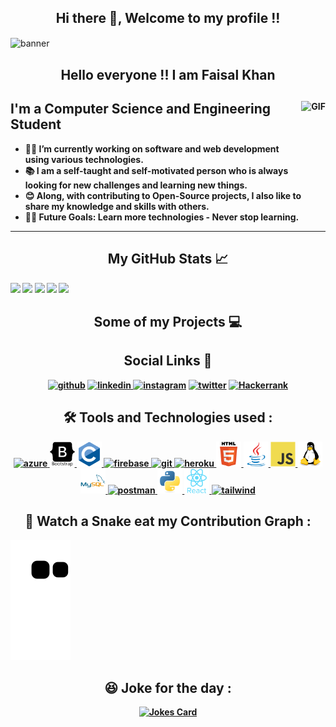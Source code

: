 <h2 align="center">Hi there 👋, Welcome to my profile !!</h2>

<img align='center' alt="banner" height="320" src="https://user-images.githubusercontent.com/87291732/208253224-0be10960-8208-4350-a70e-f9112a6e0e97.png"/>

<h2 align="center">Hello everyone !! I am <b>Faisal Khan</h2>
<img align="right" alt="GIF" height="160px" src="https://media.giphy.com/media/du3J3cXyzhj75IOgvA/giphy.gif" />

## I'm a Computer Science and Engineering Student  

- 👨‍💻 I’m currently working on software and web development using various technologies.
- 📚 I am a self-taught and self-motivated person who is always looking for new challenges and learning new things.
- 😊 Along, with contributing to Open-Source projects, I also like to share my knowledge and skills with others.
- 💪🏼 Future Goals: Learn more technologies - Never stop learning.

--- 

<h2 align="center">My GitHub Stats 📈 </h2>

<p align=center>
 
![](https://github-profile-summary-cards.vercel.app/api/cards/profile-details?username=FaisalKhan171101&theme=github)
![](https://github-profile-summary-cards.vercel.app/api/cards/repos-per-language?username=FaisalKhan171101&theme=github)
![](https://github-profile-summary-cards.vercel.app/api/cards/most-commit-language?username=FaisalKhan171101&theme=github)
![](https://github-profile-summary-cards.vercel.app/api/cards/stats?username=FaisalKhan171101&theme=github)
![](https://github-profile-summary-cards.vercel.app/api/cards/productive-time?username=FaisalKhan171101&theme=github)

</p>

<h2 align="center">Some of my Projects 💻 </h2>
<p align="center">
   
</p>

<h2 align="center">Social Links 🔗 </h2>
<p align="center">
<a href="https://github.com/Faisalkhan171101" target="_blank"><img src='https://cdn-icons-png.flaticon.com/512/25/25231.png' alt='github' height='40'></a>  
 <a href="https://www.linkedin.com/in/faisal-khan-39aaa1208/" target="_blank"><img src='https://upload.wikimedia.org/wikipedia/commons/thumb/8/81/LinkedIn_icon.svg/2048px-LinkedIn_icon.svg.png' alt='linkedin' height='35'> </a> 
 <a href="https://www.instagram.com/faisal.amir.khan/" target="_blank"><img src='https://upload.wikimedia.org/wikipedia/commons/thumb/e/e7/Instagram_logo_2016.svg/768px-Instagram_logo_2016.svg.png' alt='instagram' height='35'></a> 
  <a href="https://www.twitter.com/Faisalkn171101/" target="_blank"><img src='https://cdn.cdnlogo.com/logos/t/96/twitter-icon.svg' alt='twitter' height='35'></a> 
 <a href="https://www.hackerrank.com/Faisal_Khan_/" target="_blank"><img src='https://upload.wikimedia.org/wikipedia/commons/6/65/HackerRank_logo.png' alt='Hackerrank' height='40'></a> 
</p>


<h2 align="center"> 🛠 Tools and Technologies used :</h2>

<p align="center">
 <a href="https://azure.microsoft.com/en-in/" target="_blank" rel="noreferrer"> 
  <img src="https://www.vectorlogo.zone/logos/microsoft_azure/microsoft_azure-icon.svg" alt="azure" width="40" height="40"/>
 </a> 
 <a href="https://getbootstrap.com" target="_blank" rel="noreferrer"> 
  <img src="https://raw.githubusercontent.com/devicons/devicon/master/icons/bootstrap/bootstrap-plain-wordmark.svg" alt="bootstrap" width="40" height="40"/> 
 </a>
 <a href="https://www.cprogramming.com/" target="_blank" rel="noreferrer"> 
  <img src="https://raw.githubusercontent.com/devicons/devicon/master/icons/c/c-original.svg" alt="c" width="40" height="40"/> 
 </a> 
 <a href="https://firebase.google.com/" target="_blank" rel="noreferrer">
  <img src="https://www.vectorlogo.zone/logos/firebase/firebase-icon.svg" alt="firebase" width="40" height="40"/> 
 </a> 
 <a href="https://git-scm.com/" target="_blank" rel="noreferrer">
 <img src="https://www.vectorlogo.zone/logos/git-scm/git-scm-icon.svg" alt="git" width="40" height="40"/> 
 </a> 
 <a href="https://heroku.com" target="_blank" rel="noreferrer">
  <img src="https://www.vectorlogo.zone/logos/heroku/heroku-icon.svg" alt="heroku" width="40" height="40"/> 
 </a> 
 <a href="https://www.w3.org/html/" target="_blank" rel="noreferrer">
  <img src="https://raw.githubusercontent.com/devicons/devicon/master/icons/html5/html5-original-wordmark.svg" alt="html5" width="40" height="40"/> 
 </a> 
 <a href="https://www.java.com" target="_blank" rel="noreferrer"> 
  <img src="https://raw.githubusercontent.com/devicons/devicon/master/icons/java/java-original.svg" alt="java" width="40" height="40"/> 
 </a> 
 <a href="https://developer.mozilla.org/en-US/docs/Web/JavaScript" target="_blank" rel="noreferrer"> 
  <img src="https://raw.githubusercontent.com/devicons/devicon/master/icons/javascript/javascript-original.svg" alt="javascript" width="40" height="40"/>
 </a>
 <a href="https://www.linux.org/" target="_blank" rel="noreferrer">
  <img src="https://raw.githubusercontent.com/devicons/devicon/master/icons/linux/linux-original.svg" alt="linux" width="40" height="40"/> 
 </a> 
 <a href="https://www.mysql.com/" target="_blank" rel="noreferrer"> 
  <img src="https://raw.githubusercontent.com/devicons/devicon/master/icons/mysql/mysql-original-wordmark.svg" alt="mysql" width="40" height="40"/> 
 </a> 
 <a href="https://postman.com" target="_blank" rel="noreferrer"> <img src="https://www.vectorlogo.zone/logos/getpostman/getpostman-icon.svg" alt="postman" width="40" height="40"/>
 </a> 
 <a href="https://www.python.org" target="_blank" rel="noreferrer"> 
  <img src="https://raw.githubusercontent.com/devicons/devicon/master/icons/python/python-original.svg" alt="python" width="40" height="40"/> 
 </a>
 <a href="https://reactjs.org/" target="_blank" rel="noreferrer"> 
  <img src="https://raw.githubusercontent.com/devicons/devicon/master/icons/react/react-original-wordmark.svg" alt="react" width="40" height="40"/>
 </a> 
 <a href="https://tailwindcss.com/" target="_blank" rel="noreferrer">
  <img src="https://www.vectorlogo.zone/logos/tailwindcss/tailwindcss-icon.svg" alt="tailwind" width="40" height="40"/>
 </a> 
 </p>

<h2 align="center">🐍 Watch a Snake eat my Contribution Graph :</h2>

<!-- platane/snk works, it just puts it on a new branch -->
![snake svg](https://github.com/FaisalKhan171101/FaisalKhan171101/blob/output/github-contribution-grid-snake.svg)

<!-- platane/snk works, it just puts it on a new branch -->
                  
<h2 align="center"> 😆 Joke for the day :</h2>

<p align="center">
<a href="https://github.com/ABSphreak/readme-jokes" align="center">
    <img src="https://readme-jokes.vercel.app/api?hideBorder&theme=tokyonight" alt="Jokes Card">
  </a>
</p>
